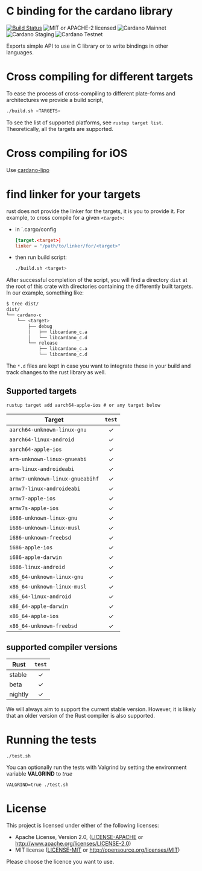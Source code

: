 # C binding for the cardano library

[![Build Status](https://travis-ci.org/input-output-hk/rust-cardano.svg?branch=master)](https://travis-ci.org/input-output-hk/rust-cardano)
![MIT or APACHE-2 licensed](https://img.shields.io/badge/licensed-MIT%20or%20APACHE--2-blue.svg)
![Cardano Mainnet](https://img.shields.io/badge/Cardano%20Ada-mainnet-brightgreen.svg)
![Cardano Staging](https://img.shields.io/badge/Cardano%20Ada-staging-brightgreen.svg)
![Cardano Testnet](https://img.shields.io/badge/Cardano%20Ada-testnet-orange.svg)

Exports simple API to use in C library or to write bindings in
other languages.

# Cross compiling for different targets

To ease the process of cross-compiling to different plate-forms
and architectures we provide a build script,

```bash
./build.sh <TARGETS>
```

To see the list of supported platforms, see `rustup target list`.
Theoretically, all the targets are supported.

# Cross compiling for iOS

Use [cardano-lipo](https://github.com/TimNN/cargo-lipo)

# find linker for your targets

rust does not provide the linker for the targets, it is you to
provide it. For example, to cross compile for a given _`<target>`_:


- in `.cargo/config
  ```toml
  [target.<target>]
  linker = "/path/to/linker/for/<target>"
  ```
- then run build script:
  ```bash
  ./build.sh <target>
  ```

After successful completion of the script, you will find a directory `dist` at the root of this
crate with directories containing the differently built targets. In our example, something like:

```bash
$ tree dist/
dist/
└── cardano-c
    └── <target>
        ├── debug
        │   ├── libcardano_c.a
        │   └── libcardano_c.d
        └── release
            ├── libcardano_c.a
            └── libcardano_c.d
```

The `*.d` files are kept in case you want to integrate these in your build
and track changes to the rust library as well.

## Supported targets

```
rustup target add aarch64-apple-ios # or any target below
```

| Target                               | `test` |
|--------------------------------------|:------:|
| `aarch64-unknown-linux-gnu`          |   ✓    |
| `aarch64-linux-android`              |   ✓    |
| `aarch64-apple-ios`                  |   ✓    |
| `arm-unknown-linux-gnueabi`          |   ✓    |
| `arm-linux-androideabi`              |   ✓    |
| `armv7-unknown-linux-gnueabihf`      |   ✓    |
| `armv7-linux-androideabi`            |   ✓    |
| `armv7-apple-ios`                    |   ✓    |
| `armv7s-apple-ios`                   |   ✓    |
| `i686-unknown-linux-gnu`             |   ✓    |
| `i686-unknown-linux-musl`            |   ✓    |
| `i686-unknown-freebsd`               |   ✓    |
| `i686-apple-ios`                     |   ✓    |
| `i686-apple-darwin`                  |   ✓    |
| `i686-linux-android`                 |   ✓    |
| `x86_64-unknown-linux-gnu`           |   ✓    |
| `x86_64-unknown-linux-musl`          |   ✓    |
| `x86_64-linux-android`               |   ✓    |
| `x86_64-apple-darwin`                |   ✓    |
| `x86_64-apple-ios`                   |   ✓    |
| `x86_64-unknown-freebsd`             |   ✓    |

## supported compiler versions

| Rust    | `test` |
|---------|:------:|
| stable  |   ✓    |
| beta    |   ✓    |
| nightly |   ✓    |

We will always aim to support the current stable version. However, it is
likely that an older version of the Rust compiler is also supported.

# Running the tests

`./test.sh`

You can optionally run the tests with Valgrind by setting the environment variable **VALGRIND** to *true*

`VALGRIND=true ./test.sh`

# License

This project is licensed under either of the following licenses:

 * Apache License, Version 2.0, ([LICENSE-APACHE](LICENSE-APACHE) or
   http://www.apache.org/licenses/LICENSE-2.0)
 * MIT license ([LICENSE-MIT](LICENSE-MIT) or
   http://opensource.org/licenses/MIT)

Please choose the licence you want to use.
